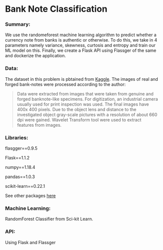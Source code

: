 # Bank Note Classification

### Summary:

We use the randomeforest machine learning algorithm to predict whether a currency note from banks is authentic or otherwise. To do this, we take in 4 parameters namely variance, skewness, curtosis and entropy and train our ML model on this. Finally, we create a Flask API using Flassger of the same and dockerize the application. 

### Data:

The dataset in this problem is pbtained from [Kaggle](https://www.kaggle.com/ritesaluja/bank-note-authentication-uci-data). The images of real and forged bank-notes were processed according to the author:
> Data were extracted from images that were taken from genuine and forged banknote-like specimens. For digitization, an industrial camera usually used for print inspection was used. The final images have 400x 400 pixels. Due to the object lens and distance to the investigated object gray-scale pictures with a resolution of about 660 dpi were gained. Wavelet Transform tool were used to extract features from images.

### Libraries:

flasgger==0.9.5

Flask==1.1.2

numpy==1.18.4

pandas==1.0.3

scikit-learn==0.22.1

See other packages [here](https://github.com/Sarthak2597/Bank_Note_Classification/blob/main/requirement.txt)

### Machine Learning:

RandomForest Classifier from Sci-kit Learn.

### API:

Using Flask and Flassger

